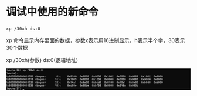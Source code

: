 # 调试中使用的新命令

```
xp /30xh ds:0
```

xp 命令显示内存里面的数据，参数x表示用16进制显示，h表示半个字，30表示30个数据

xp /30xh(参数) ds:0(逻辑地址)

![image-20210508143842541](./images/image-20210508143842541.png)

